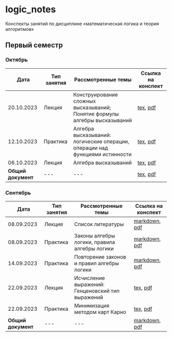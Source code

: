 # logic_notes

Конспекты занятий по дисциплине «математическая логика и теория алгоритмов» 

## Первый семестр

### Октябрь

| Дата | Тип занятия | Рассмотренные темы | Ссылка на конспект |
|------|-------------|--------------------|--------------------|
| 20.10.2023 | Лекция | Конструирование сложных высказываний; Понятие формулы алгебры высказываний | [tex](semester_01/october/sources/20-10-2023_lecture.tex), [pdf](semester_01/october/renders/20-10-2023_lecture.pdf) |
| 12.10.2023 | Практика | Алгебра высказываний: логические операции, операции над функциями истинности | [tex](semester_01/october/sources/12-10-2023.tex), [pdf](semester_01/october/renders/12-10-2023.pdf) |
| 06.10.2023 | Лекция | Алгебра высказываний | [tex](semester_01/october/sources/06-10-2023_lecture.tex), [pdf](semester_01/october/renders/06-10-2023_lecture.pdf) |
| **Общий документ** | --- | --- | [tex](semester_01/october/sources/october.tex), [pdf](semester_01/october/renders/october.pdf) |

### Сентябрь

| Дата | Тип занятия | Рассмотренные темы | Ссылка на конспект |
|------|-------------|--------------------|--------------------|
| 08.09.2023 | Лекция | Список литературы | [markdown](semester_01/september/08-09-2023_lecture.md), [pdf](semester_01/september/render/08-09-2023_lecture.pdf) |
| 08.09.2023 | Практика | Законы алгебры логики, правила алгебры логики | [markdown](semester_01/september/08-09-2023_practice.md), [pdf](semester_01/september/render/08-09-2023_practice.pdf) |
| 14.09.2023 | Практика | Повторение законов и правил алгебры логики | [markdown](semester_01/september/14-09-2023.md), [pdf](semester_01/september/render/14-09-2023.pdf) |
| 22.09.2023 | Лекция | Исчисление выражений: Генценовский тип выражений | [tex](semester_01/september/22-09-2023_lecture.tex), [pdf](semester_01/september/render/22-09-2023_lecture.pdf) |
| 22.09.2023 | Практика | Минимизация методом карт Карно | [tex](semester_01/september/22-09-2023_practice.tex), [pdf](semester_01/september/render/22-09-2023_practice.pdf) |
| **Общий документ** | --- | --- | [markdown](semester_01/september/september.md), [pdf](semester_01/september/render/september.pdf) |
